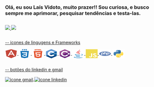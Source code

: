 ### Olá, eu sou Laís Vidoto, muito prazer!! Sou curiosa, e busco sempre me aprimorar, pesquisar tendências e testa-las.

<!--
Here are some ideas to get you started:

- 🔭 I’m currently working on ...
- 🌱 I’m currently learning ...
- 👯 I’m looking to collaborate on ...
- 🤔 I’m looking for help with ...
- 💬 Ask me about ...
- 📫 How to reach me: ...
- 😄 Pronouns: ...
- ⚡ Fun fact: ...
-->
<!--
Icones das Tecnologias-> https://devicon.dev/
https://github.com/devicons/devicon/tree/master/icons

Icones das Redes Sociais -> https://dev.to/envoy_/150-badges-for-github-pnk
https://github.com/Envoy-VC
shields.io

Tema Customizado para Github-> https://github.com/anuraghazra/github-readme-stats
-->

##

<div> 
  <a href="https://github.com/laisvidoto1994">
  <img height="180em" src="https://github-readme-stats.vercel.app/api?username=laisvidoto1994&show_icons=true&theme=dracula"/>
  <img height="180em" src="https://github-readme-stats.vercel.app/api/top-langs?username=laisvidoto1994&layout=compact&langs_count=16&theme=dracula"/>
</div>
  
##
 
-- icones de lingugens e Frameworks  
<div style="display: inline_block"> 
  <!-- front-end -->
  <img align="center" alt="icone angularjs" height="30" width="40" src="https://raw.githubusercontent.com/devicons/devicon/master/icons/angularjs/angularjs-plain.svg"> 
  <img align="center" alt="icone css" height="30" width="40" src="https://raw.githubusercontent.com/devicons/devicon/master/icons/css3/css3-plain-wordmark.svg">
  <img align="center" alt="icone html" height="30" width="40" src="https://raw.githubusercontent.com/devicons/devicon/master/icons/html5/html5-plain-wordmark.svg">
   <!-- back-end --> 
  <img align="center" alt="icone c++" height="30" width="40" src="https://raw.githubusercontent.com/devicons/devicon/master/icons/cplusplus/cplusplus-original.svg"> 
  <img align="center" alt="icone c#" height="30" width="40" src="https://raw.githubusercontent.com/devicons/devicon/master/icons/csharp/csharp-original.svg">   
  <img align="center" alt="icone java" height="30" width="40" src="https://raw.githubusercontent.com/devicons/devicon/master/icons/java/java-original.svg"> 
  <img align="center" alt="icone javascript" height="30" width="40" src="https://raw.githubusercontent.com/devicons/devicon/master/icons/javascript/javascript-plain.svg">
  <img align="center" alt="icone php" height="30" width="40" src="https://raw.githubusercontent.com/devicons/devicon/master/icons/php/php-plain.svg"> 
  <img align="center" alt="icone pyton" height="30" width="40" src="https://raw.githubusercontent.com/devicons/devicon/master/icons/python/python-original.svg"> 
</div>
  
##
 
-- botões do linkedin e gmail  
<div style="display: inline_block"> 
 <!-- contatos -->
  <a href="mailto: lais.vidoto@gmail.com" target="_blank"><img align="center" alt="icone gmail" src="https://img.shields.io/badge/Gmail-D14836?style=for-the-badge&logo=gmail&logoColor=white"/>
  <a href="https://www.linkedin.com/in/laís-vidoto-a0131b138/" target="_blank"><img align="center" alt="icone linkedin" src="https://img.shields.io/badge/LinkedIn-0077B5?style=for-the-badge&logo=linkedin&logoColor=white"> 
</div>  
